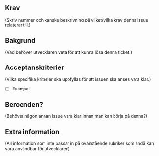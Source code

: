 ## Krav

(Skriv nummer och kanske beskrivning på vilket/vilka krav denna issue relaterar till.)

## Bakgrund

(Vad behöver utvecklaren veta för att kunna lösa denna ticket.) 

## Acceptanskriterier

(Vilka specifika kriterier ska uppfyllas för att issuen ska anses vara klar.)
- [ ] Exempel


## Beroenden?

(Behöver någon annan issue vara klar innan man kan börja på denna?)

## Extra information

(All information som inte passar in på ovanstående rubriker som ändå kan vara användbar för utvecklaren)
